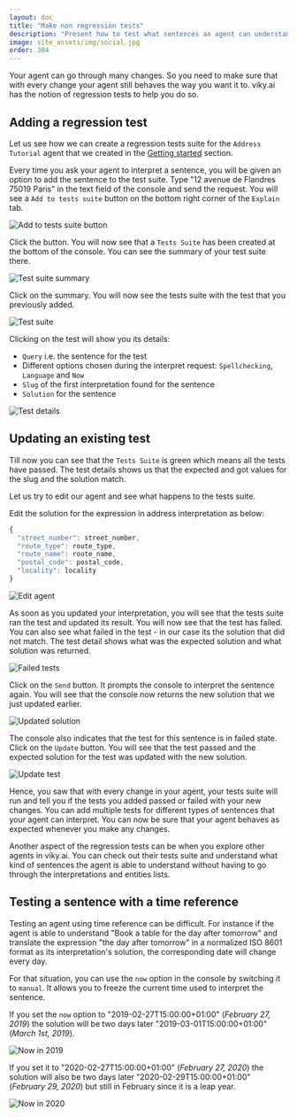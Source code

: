```yaml
---
layout: doc
title: "Make non regression tests"
description: "Present how to test what sentences an agent can understand and how to guarantee this behavior over time."
image: site_assets/img/social.jpg
order: 304
---
```


Your agent can go through many changes. So you need to make sure that with every change your agent still behaves the way you want it to. viky.ai has the notion of regression tests to help you do so.

## Adding a regression test

Let us see how we can create a regression tests suite for the `Address Tutorial` agent that we created in the [Getting started](/doc/guides/getting-started/) section.

Every time you ask your agent to interpret a sentence, you will be given an option to add the sentence to the test suite. Type "12 avenue de Flandres 75019 Paris" in the text field of the console and send the request. You will see a `Add to tests suite` button on the bottom right corner of the `Explain` tab.

![Add to tests suite button](img/add_test.png "Add a sentence to the tests suite")

Click the button. You will now see that a `Tests Suite` has been created at the bottom of the console. You can see the summary of your test suite there.

![Test suite summary](img/test_summary.png "Tests suite summary")

Click on the summary. You will now see the tests suite with the test that you previously added.

![Test suite](img/test_suite.png "Tests suite")

Clicking on the test will show you its details:

* `Query` i.e. the sentence for the test
* Different options chosen during the interpret request: `Spellchecking`, `Language` and `Now`
* `Slug` of the first interpretation found for the sentence
* `Solution` for the sentence

![Test details](img/test_details.png "Test details")

## Updating an existing test

Till now you can see that the `Tests Suite` is green which means all the tests have passed. The test details shows us that the expected and got values for the slug and the solution match.

Let us try to edit our agent and see what happens to the tests suite.

Edit the solution for the expression in address interpretation as below:
```javascript
{
  "street_number": street_number,
  "route_type": route_type,
  "route_name": route_name,
  "postal_code": postal_code,
  "locality": locality
}
```
![Edit agent](img/edit_agent.png "Edit your agent")

As soon as you updated your interpretation, you will see that the tests suite ran the test and updated its result. You will now see that the test has failed. You can also see what failed in the test - in our case its the solution that did not match. The test detail shows what was the expected solution and what solution was returned.

![Failed tests](img/test_fail.png "Failed test")

Click on the `Send` button. It prompts the console to interpret the sentence again. You will see that the console now returns the new solution that we just updated earlier.

![Updated solution](img/test_update.png "New solution")

The console also indicates that the test for this sentence is in failed state. Click on the `Update` button. You will see that the test passed and the expected solution for the test was updated with the new solution.

![Update test](img/test_pass.png "Test updated with the new solution")

Hence, you saw that with every change in your agent, your tests suite will run and tell you if the tests you added passed or failed with your new changes. You can add multiple tests for different types of sentences that your agent can interpret. You can now be sure that your agent behaves as expected whenever you make any changes.

Another aspect of the regression tests can be when you explore other agents in viky.ai. You can check out their tests suite and understand what kind of sentences the agent is able to understand without having to go through the interpretations and entities lists.

## Testing a sentence with a time reference

Testing an agent using time reference can be difficult. For instance if the agent is able to understand "Book a table for the day after tomorrow" and translate the expression "the day after tomorrow" in a normalized ISO 8601 format as its interpretation's solution, the corresponding date will change every day.

For that situation, you can use the `now` option in the console by switching it to `manual`. It allows you to freeze the current time used to interpret the sentence.

If you set the `now` option to "2019-02-27T15:00:00+01:00" (_February 27, 2019_) the solution will be two days later "2019-03-01T15:00:00+01:00" (_March 1st, 2019_).

![Now in 2019](../../screenshot-placeholder.gif "Interpret's solution is March 1st, 2019")

If you set it to "2020-02-27T15:00:00+01:00" (_February 27, 2020_) the solution will also be two days later "2020-02-29T15:00:00+01:00" (_February 29, 2020_) but still in February since it is a leap year.

![Now in 2020](../../screenshot-placeholder.gif "Interpret's solution is February 29, 2020")
